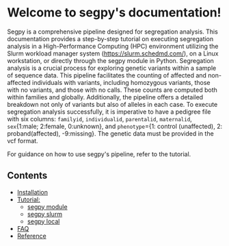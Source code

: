 # Welcome to segpy's documentation!
Segpy is a comprehensive pipeline designed for segregation analysis. This documentation provides a step-by-step tutorial on executing segregation analysis in a High-Performance Computing (HPC) environment utilizing the Slurm workload manager system (https://slurm.schedmd.com/), on a Linux workstation, or directly through the segpy module in Python. Segregation analysis is a crucial process for exploring genetic variants within a sample of sequence data. This pipeline facilitates the counting of affected and non-affected individuals with variants, including homozygous variants, those with no variants, and those with no calls. These counts are computed both within families and globally. Additionally, the pipeline offers a detailed breakdown not only of variants but also of alleles in each case. To execute segregation analysis successfully, it is imperative to have a pedigree file with six columns: `familyid`, `individualid`, `parentalid`, `maternalid`, `sex`{1:male; 2:female, 0:unknown}, and `phenotype`={1: control (unaffected), 2: proband(affected), -9:missing}. The genetic data must be provided in the vcf format.

For guidance on how to use segpy's pipeline, refer to the tutorial.

## Contents
- [Installation](installation.md)
- [Tutorial:]()
    - [segpy module](segpy_module.md)
    - [segpy slurm](segpy_slurm.md)
    - [segpy local](segpy_local.md)
    <!-- - [container](container.md) -->
- [FAQ](FAQ.md)
- [Reference](reference.md)
